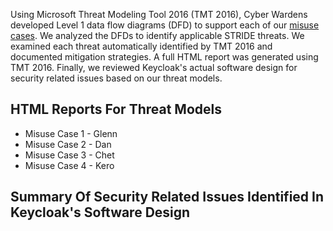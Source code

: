 Using Microsoft Threat Modeling Tool 2016 (TMT 2016), Cyber Wardens developed Level 1 data flow diagrams (DFD) to support each of our <a href="https://github.com/DanielLucier/CYBER8420-SemesterProject/tree/master/MisuseCases">misuse cases</a>. We analyzed the DFDs to identify applicable STRIDE threats. We examined each threat automatically identified by TMT 2016 and documented mitigation strategies. A full HTML report was generated using TMT 2016. Finally, we reviewed Keycloak's actual software design for security related issues based on our threat models.

HTML Reports For Threat Models
------------------------------
<ul>
  <li>Misuse Case 1 - Glenn</li>
  <li>Misuse Case 2 - Dan</li>
  <li>Misuse Case 3 - Chet</li>
  <li>Misuse Case 4 - Kero</li>
</ul>  

Summary Of Security Related Issues Identified In Keycloak's Software Design
----------------------------------------------------------------------------
